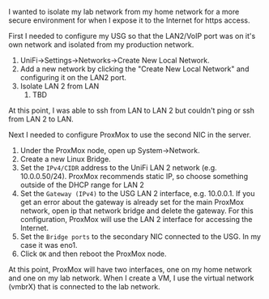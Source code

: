 I wanted to isolate my lab network from my home network for a more secure environment for when I expose it to the Internet for https access.  

First I needed to configure my USG so that the LAN2/VoIP port was on it's own network and isolated from my production network.
1. UniFi->Settings->Networks->Create New Local Network.  
1. Add a new network by clicking the "Create New Local Network" and configuring it on the LAN2 port.
1. Isolate LAN 2 from LAN 
	1. TBD

At this point, I was able to ssh from LAN to LAN 2 but couldn't ping or ssh from LAN 2 to LAN.

Next I needed to configure ProxMox to use the second NIC in the server.
1. Under the ProxMox node, open up System->Network.  
1. Create a new Linux Bridge.
1. Set the `IPv4/CIDR` address to the UniFi LAN 2 network (e.g. 10.0.0.50/24).  ProxMox recommends static IP, so choose something outside of the DHCP range for LAN 2
1. Set the `Gateway (IPv4)` to the USG LAN 2 interface, e.g. 10.0.0.1.  If you get an error about the gateway is already set for the main ProxMox network, open ip that network bridge and delete the gateway.  For this configuration, ProxMox will use the LAN 2 interface for accessing the Internet.
1. Set the `Bridge ports` to the secondary NIC connected to the USG.  In my case it was eno1.
1. Click `OK` and then reboot the ProxMox node.

At this point, ProxMox will have two interfaces, one on my home network and one on my lab network.  When I create a VM, I use the virtual network (vmbrX) that is connected to the lab network. 

 
